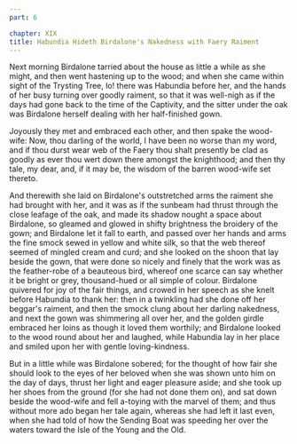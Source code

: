 ```yaml
---
part: 6

chapter: XIX
title: Habundia Hideth Birdalone's Nakedness with Faery Raiment
---
```


Next morning Birdalone tarried about the house as little a while as she might, and then went hastening up to the wood; and when she came within sight of the Trysting Tree, lo! there was Habundia before her, and the hands of her busy turning over goodly raiment, so that it was well-nigh as if the days had gone back to the time of the Captivity, and the sitter under the oak was Birdalone herself dealing with her half-finished gown.

Joyously they met and embraced each other, and then spake the wood-wife: Now, thou darling of the world, I have been no worse than my word, and if thou durst wear web of the Faery thou shalt presently be clad as goodly as ever thou wert down there amongst the knighthood; and then thy tale, my dear, and, if it may be, the wisdom of the barren wood-wife set thereto.

And therewith she laid on Birdalone's outstretched arms the raiment she had brought with her, and it was as if the sunbeam had thrust through the close leafage of the oak, and made its shadow nought a space about Birdalone, so gleamed and glowed in shifty brightness the broidery of the gown; and Birdalone let it fall to earth, and passed over her hands and arms the fine smock sewed in yellow and white silk, so that the web thereof seemed of mingled cream and curd; and she looked on the shoon that lay beside the gown, that were done so nicely and finely that the work was as the feather-robe of a beauteous bird, whereof one scarce can say whether it be bright or grey, thousand-hued or all simple of colour. Birdalone quivered for joy of the fair things, and crowed in her speech as she knelt before Habundia to thank her: then in a twinkling had she done off her beggar's raiment, and then the smock clung about her darling nakedness, and next the gown was shimmering all over her, and the golden girdle embraced her loins as though it loved them worthily; and Birdalone looked to the wood round about her and laughed, while Habundia lay in her place and smiled upon her with gentle loving-kindness.

But in a little while was Birdalone sobered; for the thought of how fair she should look to the eyes of her beloved when she was shown unto him on the day of days, thrust her light and eager pleasure aside; and she took up her shoes from the ground (for she had not done them on), and sat down beside the wood-wife and fell a-toying with the marvel of them; and thus without more ado began her tale again, whereas she had left it last even, when she had told of how the Sending Boat was speeding her over the waters toward the Isle of the Young and the Old.
